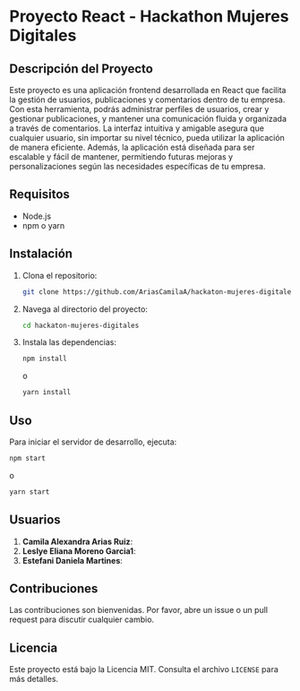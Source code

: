 # Proyecto React - Hackathon Mujeres Digitales

## Descripción del Proyecto
Este proyecto es una aplicación frontend desarrollada en React que facilita la gestión de usuarios, publicaciones y comentarios dentro de tu empresa. Con esta herramienta, podrás administrar perfiles de usuarios, crear y gestionar publicaciones, y mantener una comunicación fluida y organizada a través de comentarios. La interfaz intuitiva y amigable asegura que cualquier usuario, sin importar su nivel técnico, pueda utilizar la aplicación de manera eficiente. Además, la aplicación está diseñada para ser escalable y fácil de mantener, permitiendo futuras mejoras y personalizaciones según las necesidades específicas de tu empresa.

## Requisitos
- Node.js
- npm o yarn

## Instalación
1. Clona el repositorio:
    ```bash
    git clone https://github.com/AriasCamilaA/hackaton-mujeres-digitales.git
    ```
2. Navega al directorio del proyecto:
    ```bash
    cd hackaton-mujeres-digitales
    ```
3. Instala las dependencias:
    ```bash
    npm install
    ```
    o
    ```bash
    yarn install
    ```

## Uso
Para iniciar el servidor de desarrollo, ejecuta:
```bash
npm start
```
o
```bash
yarn start
```

## Usuarios
1. **Camila Alexandra Arias Ruiz**: <!-- Descripción del usuario 1 -->
2. **Leslye Eliana Moreno Garcia1**: <!-- Descripción del usuario 2 -->
3. **Estefani Daniela Martines**: <!-- Descripción del usuario 3 -->

## Contribuciones
Las contribuciones son bienvenidas. Por favor, abre un issue o un pull request para discutir cualquier cambio.

## Licencia
Este proyecto está bajo la Licencia MIT. Consulta el archivo `LICENSE` para más detalles.